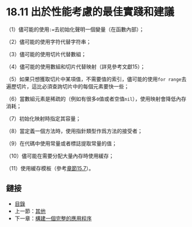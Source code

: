 # 18.11 出於性能考慮的最佳實踐和建議

（1）儘可能的使用`:=`去初始化聲明一個變量（在函數內部）；

（2）儘可能的使用字符代替字符串；

（3）儘可能的使用切片代替數組；

（4）儘可能的使用數組和切片代替映射（詳見參考文獻15）；

（5）如果只想獲取切片中某項值，不需要值的索引，儘可能的使用`for range`去遍歷切片，這比必須查詢切片中的每個元素要快一些；

（6）當數組元素是稀疏的（例如有很多`0`值或者空值`nil`），使用映射會降低內存消耗；

（7）初始化映射時指定其容量；

（8）當定義一個方法時，使用指針類型作爲方法的接受者；

（9）在代碼中使用常量或者標誌提取常量的值；

（10）儘可能在需要分配大量內存時使用緩存；

（11）使用緩存模板（參考[章節15.7](15.7.md)）。


## 鏈接

- [目錄](directory.md)
- 上一節：[其他](18.10.md)
- 下一章：[構建一個完整的應用程序](19.0.md)

